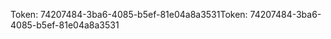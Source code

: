 <span data-ttu-id="6ddfa-101">Token: 74207484-3ba6-4085-b5ef-81e04a8a3531</span><span class="sxs-lookup"><span data-stu-id="6ddfa-101">Token: 74207484-3ba6-4085-b5ef-81e04a8a3531</span></span>